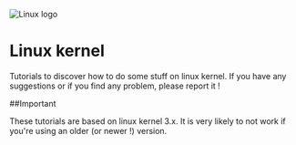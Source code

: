 ![Linux logo](http://blog.guillaume-gomez.fr/blog/linux-kernel-logo.png)

Linux kernel
============

Tutorials to discover how to do some stuff on linux kernel. If you have any suggestions or if you find any problem, please report it !

##Important

These tutorials are based on linux kernel 3.x. It is very likely to not work if you're using an older (or newer !) version.
